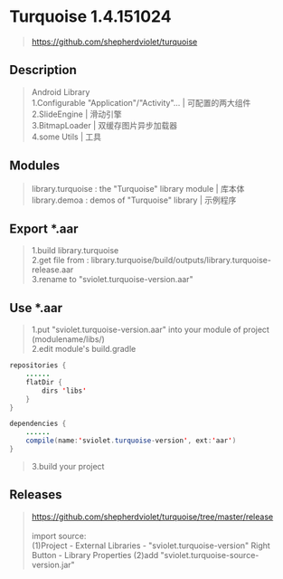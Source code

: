 # Turquoise 1.4.151024
> https://github.com/shepherdviolet/turquoise <br/>

## Description
> Android Library<br/>
> 1.Configurable "Application"/"Activity"... | 可配置的两大组件<br/>
> 2.SlideEngine | 滑动引擎<br/>
> 3.BitmapLoader | 双缓存图片异步加载器<br/>
> 4.some Utils | 工具<br/>

## Modules
> library.turquoise : the "Turquoise" library module  |  库本体 <br/>
> library.demoa : demos of "Turquoise" library  |  示例程序 <br/>

## Export *.aar
>1.build library.turquoise <br/>
>2.get file from : library.turquoise/build/outputs/library.turquoise-release.aar <br/>
>3.rename to "sviolet.turquoise-version.aar" <br/>

## Use *.aar
>1.put "sviolet.turquoise-version.aar" into your module of project (modulename/libs/) <br/>
>2.edit module's build.gradle <br/>

```java
repositories {
    ......
    flatDir {
        dirs 'libs'
    }
}
```

```java
dependencies {
    ......
    compile(name:'sviolet.turquoise-version', ext:'aar')
}
```

>3.build your project <br/>

## Releases
> https://github.com/shepherdviolet/turquoise/tree/master/release<br/>
> <br/>
> import source: <br/>
> (1)Project - External Libraries - "sviolet.turquoise-version" Right Button - Library Properties
> (2)add "sviolet.turquoise-source-version.jar"